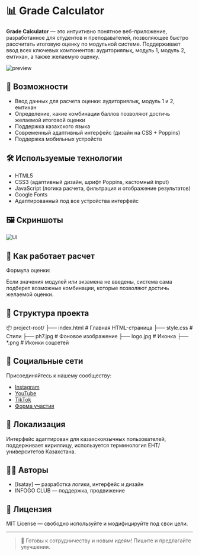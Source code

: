 # 📊 Grade Calculator

**Grade Calculator** — это интуитивно понятное веб-приложение, разработанное для студентов и преподавателей, позволяющее быстро рассчитать итоговую оценку по модульной системе. Поддерживает ввод всех ключевых компонентов: аудиториялық, модуль 1, модуль 2, емтихан, а также желаемую оценку.

![preview](ph7.jpg)

## 🚀 Возможности

- Ввод данных для расчета оценки: аудиториялық, модуль 1 и 2, емтихан
- Определение, какие комбинации баллов позволяют достичь желаемой итоговой оценки
- Поддержка казахского языка
- Современный адаптивный интерфейс (дизайн на CSS + Poppins)
- Поддержка мобильных устройств

## 🛠️ Используемые технологии

- HTML5
- CSS3 (адаптивный дизайн, шрифт Poppins, кастомный input)
- JavaScript (логика расчета, фильтрация и отображение результатов)
- Google Fonts
- Адаптированный под все устройства интерфейс

## 🖼️ Скриншоты

![UI](ph7.jpg)

## 🧮 Как работает расчет

Формула оценки:

Если значения модулей или экзамена не введены, система сама подберет возможные комбинации, которые позволяют достичь желаемой оценки.

## 📂 Структура проекта
📦 project-root/
├── index.html # Главная HTML-страница
├── style.css # Стили
├── ph7.jpg # Фоновое изображение
├── logo.jpg # Иконка
├── *.png # Иконки соцсетей

## 📲 Социальные сети

Присоединяйтесь к нашему сообществу:

- [Instagram](https://www.instagram.com/infogo_club)
- [YouTube](https://www.youtube.com/@infogoclub)
- [TikTok](https://www.tiktok.com/@infogo_club)
- [Форма участия](https://forms.gle/mMktMV2SVtzjs5gd6)

## 📌 Локализация

Интерфейс адаптирован для казахскоязычных пользователей, поддерживает кириллицу, используется терминология ЕНТ/университетов Казахстана.

## 🧑‍💻 Авторы

- [Isatay] — разработка логики, интерфейс и дизайн
- INFOGO CLUB — поддержка, продвижение

## 📄 Лицензия

MIT License — свободно используйте и модифицируйте под свои цели.

---

> 🤝 Готовы к сотрудничеству и новым идеям! Пишите и предлагайте улучшения.
